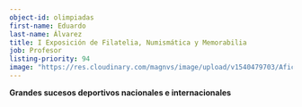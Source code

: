```yaml
---
object-id: olimpiadas
first-name: Eduardo
last-name: Álvarez
title: I Exposición de Filatelia, Numismática y Memorabilia
job: Profesor
listing-priority: 94
image: "https://res.cloudinary.com/magnvs/image/upload/v1540479703/Afiche_Filatelia_mhnehl.jpg"
---
```

**Grandes sucesos deportivos nacionales e internacionales**
